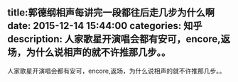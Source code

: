 title:郭德纲相声每讲完一段都往后走几步为什么啊
date: 2015-12-14   15:44:00 
categories: 知乎 
 description: 人家歌星开演唱会都有安可，encore,返场，为什么说相声的就不许推那几步。。
  --- 
 人家歌星开演唱会都有安可，encore,返场，为什么说相声的就不许推那几步。。